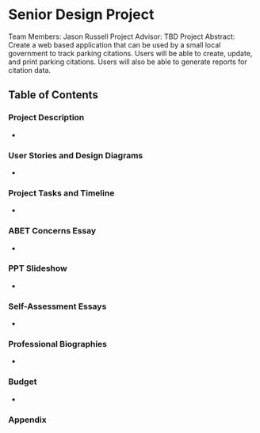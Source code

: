 # Senior Design Project

Team Members: Jason Russell
Project Advisor: TBD
Project Abstract: Create a web based application that can be used by a small local government to track parking citations. Users will be able to create, update, and print parking citations. Users will also be able to generate reports for citation data. 


## Table of Contents

### Project Description 
-
### User Stories and Design Diagrams 
- 
### Project Tasks and Timeline
-
### ABET Concerns Essay
-
### PPT Slideshow
-
### Self-Assessment Essays
-
### Professional Biographies 
-
### Budget
-
### Appendix

